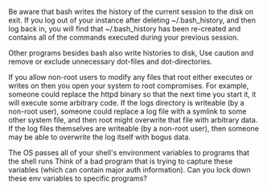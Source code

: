 
Be aware that bash writes the history of the current session to the disk on exit. If you log out of your instance after deleting ~/.bash_history, and then log back in, you will find that ~/.bash_history has been re-created and contains all of the commands executed during your previous session.

Other programs besides bash also write histories to disk, Use caution and remove or exclude unnecessary dot-files and dot-directories.

If you allow non-root users to modify any files that root either executes or writes on then you open your system to root compromises. For example, someone could replace the httpd binary so that the next time you start it, it will execute some arbitrary code. If the logs directory is writeable (by a non-root user), someone could replace a log file with a symlink to some other system file, and then root might overwrite that file with arbitrary data. If the log files themselves are writeable (by a non-root user), then someone may be able to overwrite the log itself with bogus data.

The OS passes all of your shell's environment variables to programs that the shell runs
  Think of a bad program that is trying to capture these variables (which can contain major auth information).
    Can you lock down these env variables to specific programs?